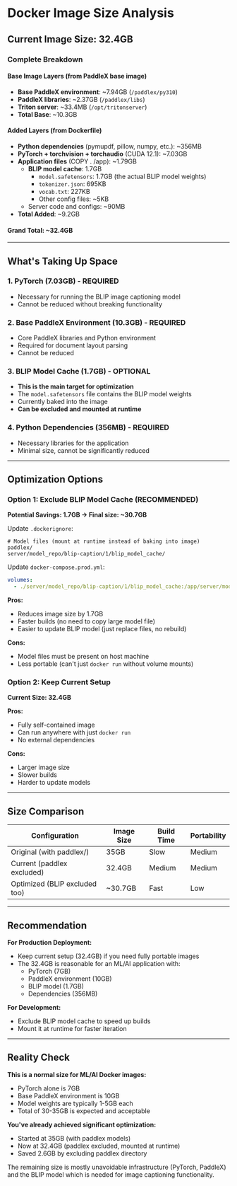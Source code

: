 # Docker Image Size Analysis

## Current Image Size: 32.4GB

### Complete Breakdown

#### Base Image Layers (from PaddleX base image)
- **Base PaddleX environment**: ~7.94GB (`/paddlex/py310`)
- **PaddleX libraries**: ~2.37GB (`/paddlex/libs`)
- **Triton server**: ~33.4MB (`/opt/tritonserver`)
- **Total Base**: ~10.3GB

#### Added Layers (from Dockerfile)
- **Python dependencies** (pymupdf, pillow, numpy, etc.): ~356MB
- **PyTorch + torchvision + torchaudio** (CUDA 12.1): ~7.03GB
- **Application files** (COPY . /app): ~1.79GB
  - **BLIP model cache**: 1.7GB
    - `model.safetensors`: 1.7GB (the actual BLIP model weights)
    - `tokenizer.json`: 695KB
    - `vocab.txt`: 227KB
    - Other config files: ~5KB
  - Server code and configs: ~90MB
- **Total Added**: ~9.2GB

#### Grand Total: ~32.4GB

---

## What's Taking Up Space

### 1. PyTorch (7.03GB) - REQUIRED
- Necessary for running the BLIP image captioning model
- Cannot be reduced without breaking functionality

### 2. Base PaddleX Environment (10.3GB) - REQUIRED
- Core PaddleX libraries and Python environment
- Required for document layout parsing
- Cannot be reduced

### 3. BLIP Model Cache (1.7GB) - OPTIONAL
- **This is the main target for optimization**
- The `model.safetensors` file contains the BLIP model weights
- Currently baked into the image
- **Can be excluded and mounted at runtime**

### 4. Python Dependencies (356MB) - REQUIRED
- Necessary libraries for the application
- Minimal size, cannot be significantly reduced

---

## Optimization Options

### Option 1: Exclude BLIP Model Cache (RECOMMENDED)
**Potential Savings: 1.7GB → Final size: ~30.7GB**

Update `.dockerignore`:
```
# Model files (mount at runtime instead of baking into image)
paddlex/
server/model_repo/blip-caption/1/blip_model_cache/
```

Update `docker-compose.prod.yml`:
```yaml
volumes:
  - ./server/model_repo/blip-caption/1/blip_model_cache:/app/server/model_repo/blip-caption/1/blip_model_cache:ro
```

**Pros:**
- Reduces image size by 1.7GB
- Faster builds (no need to copy large model file)
- Easier to update BLIP model (just replace files, no rebuild)

**Cons:**
- Model files must be present on host machine
- Less portable (can't just `docker run` without volume mounts)

### Option 2: Keep Current Setup
**Current Size: 32.4GB**

**Pros:**
- Fully self-contained image
- Can run anywhere with just `docker run`
- No external dependencies

**Cons:**
- Larger image size
- Slower builds
- Harder to update models

---

## Size Comparison

| Configuration | Image Size | Build Time | Portability |
|--------------|------------|------------|-------------|
| Original (with paddlex/) | 35GB | Slow | Medium |
| Current (paddlex excluded) | 32.4GB | Medium | Medium |
| Optimized (BLIP excluded too) | ~30.7GB | Fast | Low |

---

## Recommendation

**For Production Deployment:**
- Keep current setup (32.4GB) if you need fully portable images
- The 32.4GB is reasonable for an ML/AI application with:
  - PyTorch (7GB)
  - PaddleX environment (10GB)
  - BLIP model (1.7GB)
  - Dependencies (356MB)

**For Development:**
- Exclude BLIP model cache to speed up builds
- Mount it at runtime for faster iteration

---

## Reality Check

**This is a normal size for ML/AI Docker images:**
- PyTorch alone is 7GB
- Base PaddleX environment is 10GB
- Model weights are typically 1-5GB each
- Total of 30-35GB is expected and acceptable

**You've already achieved significant optimization:**
- Started at 35GB (with paddlex models)
- Now at 32.4GB (paddlex excluded, mounted at runtime)
- Saved 2.6GB by excluding paddlex directory

The remaining size is mostly unavoidable infrastructure (PyTorch, PaddleX) and the BLIP model which is needed for image captioning functionality.
